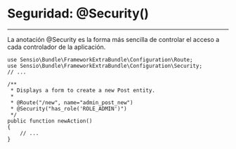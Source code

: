 # Seguridad: @Security()
-------------------------

La anotación @Security es la forma más sencilla de controlar el acceso a cada controlador de la aplicación.

    use Sensio\Bundle\FrameworkExtraBundle\Configuration\Route;
    use Sensio\Bundle\FrameworkExtraBundle\Configuration\Security;
    // ...

    /**
     * Displays a form to create a new Post entity.
     *
     * @Route("/new", name="admin_post_new")
     * @Security("has_role('ROLE_ADMIN')")
     */
    public function newAction()
    {
        // ...
    }
